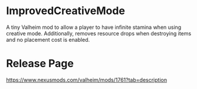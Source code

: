 # ImprovedCreativeMode
A tiny Valheim mod to allow a player to have infinite stamina when using creative mode. Additionally, removes resource drops when destroying items and no placement cost is enabled.

# Release Page
https://www.nexusmods.com/valheim/mods/1761?tab=description
